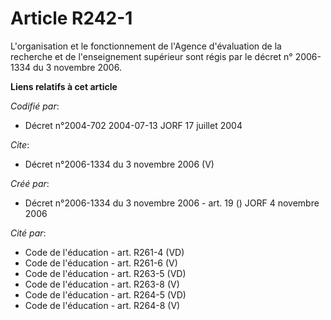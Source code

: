 # Article R242-1

L'organisation et le fonctionnement de l'Agence d'évaluation de la recherche et de l'enseignement supérieur sont régis par le
décret n° 2006-1334 du 3 novembre 2006.

**Liens relatifs à cet article**

_Codifié par_:

  - Décret n°2004-702 2004-07-13 JORF 17 juillet 2004

_Cite_:

  - Décret n°2006-1334 du 3 novembre 2006 (V)

_Créé par_:

  - Décret n°2006-1334 du 3 novembre 2006 - art. 19 () JORF 4 novembre 2006

_Cité par_:

  - Code de l'éducation - art. R261-4 (VD)
  - Code de l'éducation - art. R261-6 (V)
  - Code de l'éducation - art. R263-5 (VD)
  - Code de l'éducation - art. R263-8 (V)
  - Code de l'éducation - art. R264-5 (VD)
  - Code de l'éducation - art. R264-8 (V)
